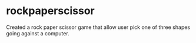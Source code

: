 # rockpaperscissor

Created a rock paper scissor game that allow user pick one of three shapes going against a computer.
